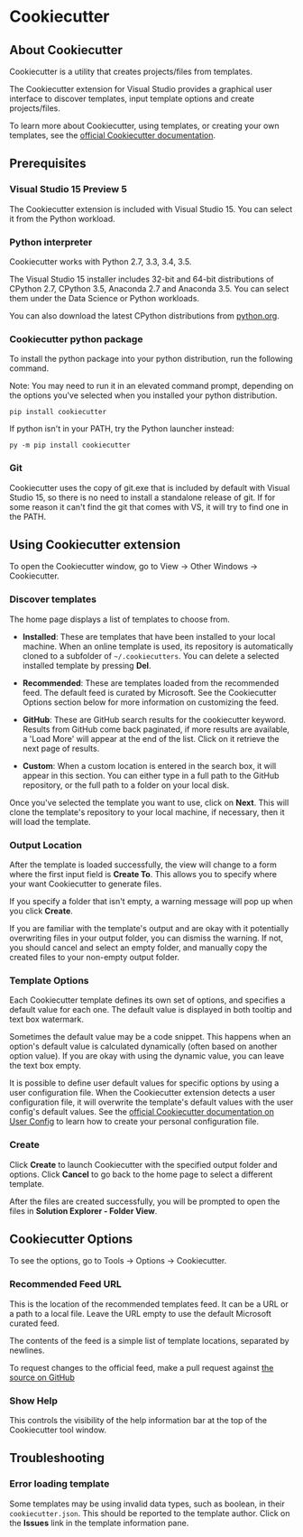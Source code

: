 # Cookiecutter

## About Cookiecutter

Cookiecutter is a utility that creates projects/files from templates.

The Cookiecutter extension for Visual Studio provides a graphical user interface to discover templates, input template options and create projects/files.

To learn more about Cookiecutter, using templates, or creating your own templates, see the [official Cookiecutter documentation](https://cookiecutter.readthedocs.io/en/latest/).

## Prerequisites

### Visual Studio 15 Preview 5

The Cookiecutter extension is included with Visual Studio 15. You can select it from the Python workload.

### Python interpreter

Cookiecutter works with Python 2.7, 3.3, 3.4, 3.5.

The Visual Studio 15 installer includes 32-bit and 64-bit distributions of CPython 2.7, CPython 3.5, Anaconda 2.7 and Anaconda 3.5. You can select them under the Data Science or Python workloads.

You can also download the latest CPython distributions from [python.org](https://www.python.org/downloads/windows/). 

### Cookiecutter python package

To install the python package into your python distribution, run the following command.

Note: You may need to run it in an elevated command prompt, depending on the options you've selected when you installed your python distribution.

```
pip install cookiecutter
```

If python isn't in your PATH, try the Python launcher instead:
```
py -m pip install cookiecutter
```

### Git

Cookiecutter uses the copy of git.exe that is included by default with Visual Studio 15, so there is no need to install a standalone release of git. If for some reason it can't find the git that comes with VS, it will try to find one in the PATH.

## Using Cookiecutter extension

To open the Cookiecutter window, go to View -> Other Windows -> Cookiecutter.

### Discover templates

The home page displays a list of templates to choose from.

- **Installed**: These are templates that have been installed to your local machine. When an online template is used, its repository is automatically cloned to a subfolder of `~/.cookiecutters`. You can delete a selected installed template by pressing **Del**.

- **Recommended**: These are templates loaded from the recommended feed. The default feed is curated by Microsoft. See the Cookiecutter Options section below for more information on customizing the feed.

- **GitHub**: These are GitHub search results for the cookiecutter keyword. Results from GitHub come back paginated, if more results are available, a 'Load More' will appear at the end of the list. Click on it retrieve the next page of results.

- **Custom**: When a custom location is entered in the search box, it will appear in this section. You can either type in a full path to the GitHub repository, or the full path to a folder on your local disk.

Once you've selected the template you want to use, click on **Next**. This will clone the template's repository to your local machine, if necessary, then it will load the template.

### Output Location

After the template is loaded successfully, the view will change to a form where the first input field is **Create To**. This allows you to specify where your want Cookiecutter to generate files.

If you specify a folder that isn't empty, a warning message will pop up when you click **Create**.

If you are familiar with the template's output and are okay with it potentially overwriting files in your output folder, you can dismiss the warning. If not, you should cancel and select an empty folder, and manually copy the created files to your non-empty output folder.

### Template Options

Each Cookiecutter template defines its own set of options, and specifies a default value for each one. The default value is displayed in both tooltip and text box watermark.

Sometimes the default value may be a code snippet. This happens when an option's default value is calculated dynamically (often based on another option value). If you are okay with using the dynamic value, you can leave the text box empty.

It is possible to define user default values for specific options by using a user configuration file. When the Cookiecutter extension detects a user configuration file, it will overwrite the template's default values with the user config's default values. See the [official Cookiecutter documentation on User Config](https://cookiecutter.readthedocs.io/en/latest/advanced/user_config.html) to learn how to create your personal configuration file.

### Create

Click **Create** to launch Cookiecutter with the specified output folder and options.  Click **Cancel** to go back to the home page to select a different template.

After the files are created successfully, you will be prompted to open the files in **Solution Explorer - Folder View**.

## Cookiecutter Options

To see the options, go to Tools -> Options -> Cookiecutter.

### Recommended Feed URL

This is the location of the recommended templates feed. It can be a URL or a path to a local file. Leave the URL empty to use the default Microsoft curated feed.

The contents of the feed is a simple list of template locations, separated by newlines.

To request changes to the official feed, make a pull request against [the source on GitHub](https://github.com/Microsoft/PTVS/blob/master/Python/Product/Cookiecutter/CookiecutterFeed.txt)

### Show Help

This controls the visibility of the help information bar at the top of the Cookiecutter tool window.

## Troubleshooting

### Error loading template

Some templates may be using invalid data types, such as boolean, in their `cookiecutter.json`. This should be reported to the template author. Click on the **Issues** link in the template information pane.
